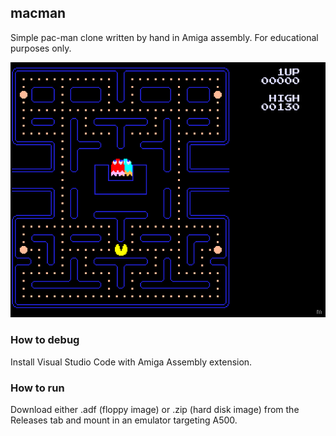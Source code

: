 ## macman

Simple pac-man clone written by hand in Amiga assembly. For educational purposes only.

![preview](macman.gif)

### How to debug

Install Visual Studio Code with Amiga Assembly extension.

### How to run

Download either .adf (floppy image) or .zip (hard disk image) from the Releases tab and mount
in an emulator targeting A500.
